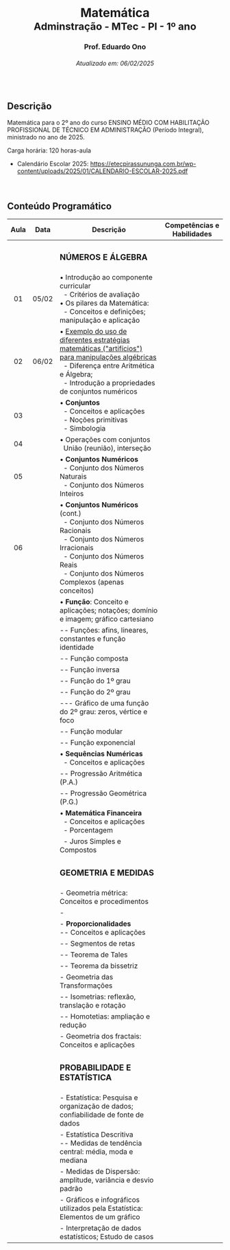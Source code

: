&nbsp;

<h1 align="center">Matemática<br><sub>Adminstração - MTec - PI - 1º ano</sub></h1>
<h3 align="center">Prof. Eduardo Ono</h3>
<h6 align="center">Atualizado em: 06/02/2025</h6>

&nbsp;

## Descrição

Matemática para o 2º ano do curso ENSINO MÉDIO COM HABILITAÇÃO PROFISSIONAL DE TÉCNICO EM ADMINISTRAÇÃO (Período Integral), ministrado no ano de 2025.

Carga horária: 120 horas-aula

* Calendário Escolar 2025: <https://etecpirassununga.com.br/wp-content/uploads/2025/01/CALENDARIO-ESCOLAR-2025.pdf>

&nbsp;

## Conteúdo Programático

| Aula | Data  | Descrição | Competências e Habilidades |
| :-:  |  :-:  | --- | --- |
|      |       | <h3>NÚMEROS E ÁLGEBRA</h3> | |
|  01  | 05/02 | &bull; Introdução ao componente curricular<br>&nbsp; - Critérios de avaliação<br>&bull; Os pilares da Matemática:<br>&nbsp; - Conceitos e definições; manipulação e aplicação | |
|  02  | 06/02 | &bull; [Exemplo do uso de diferentes estratégias matemáticas ("artifícios") para manipulações algébricas](https://github.com/eduardo-ono/Fundamentos-de-Matematica/blob/main/conteudo/04-exponenciais-e-logaritmos/exercicios-resolvidos/exr-2021-08-01.ipynb)<br>&nbsp; - Diferença entre Aritmética e Álgebra;<br>&nbsp; - Introdução a propriedades de conjuntos numéricos | |
|  03  |       | &bull; __Conjuntos__<br>&nbsp; - Conceitos e aplicações<br>&nbsp; - Noções primitivas<br>&nbsp; - Simbologia | |
|  04  |       | &bull; Operações com conjuntos<br>&nbsp; União (reunião), interseção | |
|  05  |       | &bull; __Conjuntos Numéricos__<br>&nbsp; - Conjunto dos Números Naturais<br>&nbsp; - Conjunto dos Números Inteiros | |
|  06  |       | &bull; __Conjuntos Numéricos__ (cont.)<br>&nbsp; - Conjunto dos Números Racionais<br>&nbsp; - Conjunto dos Números Irracionais<br>&nbsp; - Conjunto dos Números Reais<br>&nbsp; - Conjunto dos Números Complexos (apenas conceitos) | |
|      |       | &bull; __Função__: Conceito e aplicações; notações; domínio e imagem; gráfico cartesiano | |
|      |       | -- Funções: afins, lineares, constantes e função identidade | |
|      |       | -- Função composta | |
|      |       | -- Função inversa | |
|      |       | -- Função do 1º grau | |
|      |       | -- Função do 2º grau | |
|      |       | --- Gráfico de uma função do 2º grau: zeros, vértice e foco | |
|      |       | -- Função modular | |
|      |       | -- Função exponencial | |
|      |       | &bull; __Sequências Numéricas__<br>&nbsp; - Conceitos e aplicações<br> | |
|      |       | -- Progressão Aritmética (P.A.) | |
|      |       | -- Progressão Geométrica (P.G.) | |
|      |       | &bull; __Matemática Financeira__<br>&nbsp; - Conceitos e aplicações<br>&nbsp; - Porcentagem | |
|      |       | &nbsp; - Juros Simples e Compostos | |
|      |       | <h3>GEOMETRIA E MEDIDAS</h3> | |
|      |       | - Geometria métrica: Conceitos e procedimentos | |
|      |       | - | |
|      |       | - __Proporcionalidades__<br>-- Conceitos e aplicações | |
|      |       | -- Segmentos de retas | |
|      |       | -- Teorema de Tales | |
|      |       | -- Teorema da bissetriz | |
|      |       | - Geometria das Transformações | |
|      |       | -- Isometrias: reflexão, translação e rotação | |
|      |       | -- Homotetias: ampliação e redução | |
|      |       | - Geometria dos fractais: Conceitos e aplicações | |
|      |       | <h3>PROBABILIDADE E ESTATÍSTICA</h3> | |
|      |       | - Estatística: Pesquisa e organização de dados; confiabilidade de fonte de dados | |
|      |       | - Estatística Descritiva<br>-- Medidas de tendência central: média, moda e mediana | |
|      |       | - Medidas de Dispersão: amplitude, variância e desvio padrão | |
|      |       | - Gráficos e infográficos utilizados pela Estatística: Elementos de um gráfico | |
|      |       | - Interpretação de dados estatísticos; Estudo de casos | |

&nbsp;
